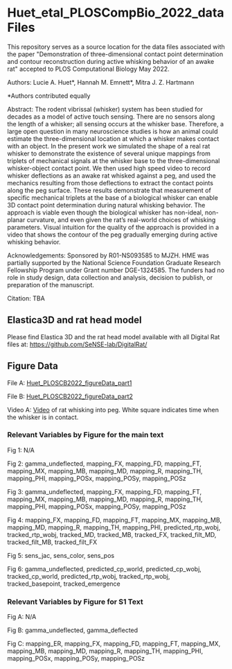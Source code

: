 # Huet_etal_PLOSCompBio_2022_dataFiles

This repository serves as a source location for the data files associated with the paper "Demonstration of three-dimensional contact point determination and contour reconstruction during active whisking behavior of an awake rat" accepted to PLOS Computational Biology May 2022. 

Authors: Lucie A. Huet*, Hannah M. Emnett*, Mitra J. Z. Hartmann

*Authors contributed equally

Abstract: The rodent vibrissal (whisker) system has been studied for decades as a model of active touch sensing. There are no sensors along the length of a whisker; all sensing occurs at the whisker base. Therefore, a large open question in many neuroscience studies is how an animal could estimate the three-dimensional location at which a whisker makes contact with an object. In the present work we simulated the shape of a real rat whisker to demonstrate the existence of several unique mappings from triplets of mechanical signals at the whisker base to the three-dimensional whisker-object contact point. We then used high speed video to record whisker deflections as an awake rat whisked against a peg, and used the mechanics resulting from those deflections to extract the contact points along the peg surface. These results demonstrate that measurement of specific mechanical triplets at the base of a biological whisker can enable 3D contact point determination during natural whisking behavior. The approach is viable even though the biological whisker has non-ideal, non-planar curvature, and even given the rat’s real-world choices of whisking parameters. Visual intuition for the quality of the approach is provided in a video that shows the contour of the peg gradually emerging during active whisking behavior.

Acknowledgements: Sponsored by R01-NS093585 to MJZH. HME was partially supported by the National Science Foundation Graduate Research Fellowship Program under Grant number DGE-1324585. The funders had no role in study design, data collection and analysis, decision to publish, or preparation of the manuscript.

Citation: TBA

## Elastica3D and rat head model 
Please find Elastica 3D and the rat head model available with all Digital Rat files at: https://github.com/SeNSE-lab/DigitalRat/

## Figure Data
File A: [Huet_PLOSCB2022_figureData_part1](Huet_PLOSCB2022_figureData_part1.mat)

File B: [Huet_PLOSCB2022_figureData_part2](Huet_PLOSCB2022_figureData_part2.mat)

Video A: [Video](VideoA.mp4) of rat whisking into peg. White square indicates time when the whisker is in contact. 

### Relevant Variables by Figure for the main text
Fig 1: N/A

Fig 2: gamma_undeflected, mapping_FX, mapping_FD, mapping_FT, mapping_MX, mapping_MB, mapping_MD, mapping_R, mapping_TH, mapping_PHI, mapping_POSx, mapping_POSy, mapping_POSz

Fig 3: gamma_undeflected, mapping_FX, mapping_FD, mapping_FT, mapping_MX, mapping_MB, mapping_MD, mapping_R, mapping_TH, mapping_PHI, mapping_POSx, mapping_POSy, mapping_POSz

Fig 4: mapping_FX, mapping_FD, mapping_FT, mapping_MX, mapping_MB, mapping_MD, mapping_R, mapping_TH, mapping_PHI, predicted_rtp_wobj, tracked_rtp_wobj, tracked_MD, tracked_MB, tracked_FX, tracked_filt_MD, tracked_filt_MB, tracked_filt_FX

Fig 5: sens_jac, sens_color, sens_pos

Fig 6: gamma_undeflected, predicted_cp_world, predicted_cp_wobj, tracked_cp_world, predicted_rtp_wobj, tracked_rtp_wobj, tracked_basepoint, tracked_emergence

### Relevant Variables by Figure for S1 Text
Fig A: N/A

Fig B: gamma_undeflected, gamma_deflected

Fig C: mapping_ER, mapping_FX, mapping_FD, mapping_FT, mapping_MX, mapping_MB, mapping_MD, mapping_R, mapping_TH, mapping_PHI, mapping_POSx, mapping_POSy, mapping_POSz

